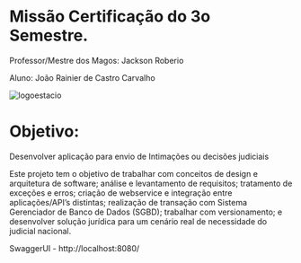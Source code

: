 # Missão Certificação do 3o Semestre.
Professor/Mestre dos Magos: Jackson Roberio

Aluno: João Rainier de Castro Carvalho

![logoestacio](https://user-images.githubusercontent.com/118614112/203663417-c415e3eb-2636-4d2d-b6c5-d9b2de890420.png)

# Objetivo:
Desenvolver aplicação para envio de Intimações ou decisões judiciais

Este projeto tem o objetivo de trabalhar com conceitos de design e arquitetura de
software; análise e levantamento de requisitos; tratamento de exceções e erros;
criação de webservice e integração entre aplicações/API’s distintas; realização de
transação com Sistema Gerenciador de Banco de Dados (SGBD); trabalhar com
versionamento; e desenvolver solução jurídica para um cenário real de necessidade do
judicial nacional.

SwaggerUI - http://localhost:8080/ 
